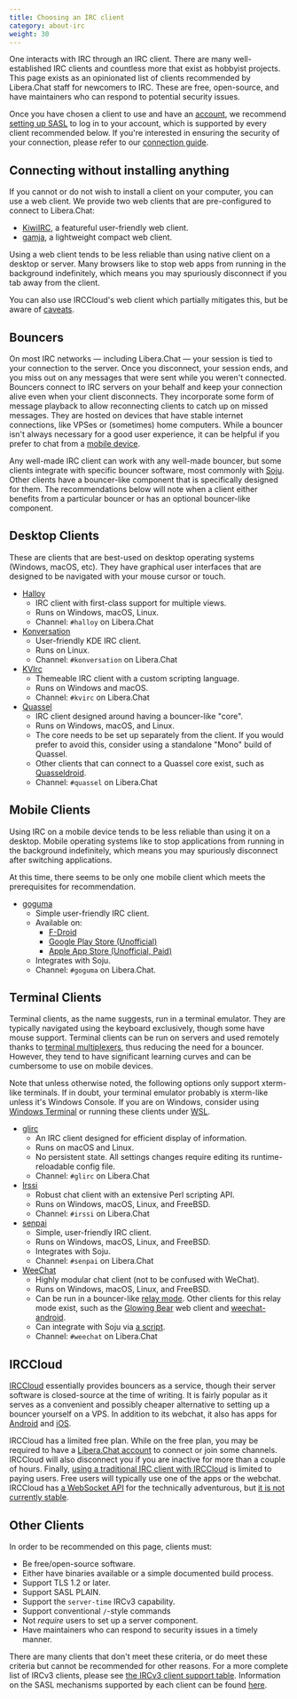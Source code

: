 ```yaml
---
title: Choosing an IRC client
category: about-irc
weight: 30
---
```


One interacts with IRC through an IRC client.
There are many well-established IRC clients and countless more that exist
as hobbyist projects. This page exists as an opinionated list of clients
recommended by Libera.Chat staff for newcomers to IRC.
These are free, open-source, and have maintainers who can respond to
potential security issues.

Once you have chosen a client to use and have an
[account](/guides/registration), we recommend [setting up SASL](/guides/sasl)
to log in to your account, which is supported by every client recommended
below. If you're interested in ensuring the security of your
connection, please refer to our [connection guide](/guides/connect).

## Connecting without installing anything

If you cannot or do not wish to install a client on your computer, you can use
a web client.
We provide two web clients that are pre-configured to connect to Libera.Chat:

- [KiwiIRC](https://web.libera.chat), a featureful user-friendly web client.
- [gamja](https://web.libera.chat/gamja), a lightweight compact web client.

Using a web client tends to be less reliable than using native client on a
desktop or server. Many browsers like to stop web apps from running in the
background indefinitely, which means you may spuriously disconnect if you tab
away from the client.

You can also use IRCCloud's web client which partially mitigates this,
but be aware of [caveats](#irccloud).

## Bouncers

On most IRC networks — including Libera.Chat — your session is tied to
your connection to the server. Once you disconnect, your session ends,
and you miss out on any messages that were sent while you weren't connected.
Bouncers connect to IRC servers on your behalf and
keep your connection alive even when your client disconnects.
They incorporate some form of message playback to allow reconnecting clients
to catch up on missed messages. They are hosted on devices that have
stable internet connections, like VPSes or (sometimes) home computers.
While a bouncer isn't always necessary for a good user experience, it can be
helpful if you prefer to chat from a [mobile device](#mobile-clients).

Any well-made IRC client can work with any well-made bouncer,
but some clients integrate with specific bouncer software, most commonly with
[Soju](https://codeberg.org/emersion/soju).
Other clients have a bouncer-like component that is specifically designed
for them. The recommendations below will note when a client either benefits
from a particular bouncer or has an optional bouncer-like component.

## Desktop Clients

These are clients that are best-used on desktop operating systems
(Windows, macOS, etc). They have graphical user interfaces that are designed
to be navigated with your mouse cursor or touch.

- [Halloy](https://github.com/squidowl/halloy)
  - IRC client with first-class support for multiple views.
  - Runs on Windows, macOS, Linux.
  - Channel: `#halloy` on Libera.Chat
- [Konversation](https://konversation.kde.org)
  - User-friendly KDE IRC client.
  - Runs on Linux.
  - Channel: `#konversation` on Libera.Chat
- [KVIrc](https://www.kvirc.net)
  - Themeable IRC client with a custom scripting language.
  - Runs on Windows and macOS.
  - Channel: `#kvirc` on Libera.Chat
- [Quassel](https://quassel-irc.org)
  - IRC client designed around having a bouncer-like "core".
  - Runs on Windows, macOS, and Linux.
  - The core needs to be set up separately from the client.
    If you would prefer to avoid this, consider using a standalone
    "Mono" build of Quassel.
  - Other clients that can connect to a Quassel core exist,
    such as [Quasseldroid](https://quasseldroid.info/).
  - Channel: `#quassel` on Libera.Chat

## Mobile Clients

Using IRC on a mobile device tends to be less reliable than using it on a
desktop. Mobile operating systems like to stop applications from
running in the background indefinitely, which means you may spuriously
disconnect after switching applications.

At this time, there seems to be only one mobile client which meets the
prerequisites for recommendation.

- [goguma](https://codeberg.org/emersion/goguma#readme)
  - Simple user-friendly IRC client.
  - Available on:
    - [F-Droid][goguma-fdroid]
    - [Google Play Store (Unofficial)][goguma-google]
    - [Apple App Store (Unofficial, Paid)][goguma-apple]
  - Integrates with Soju.
  - Channel: `#goguma` on Libera.Chat.

[goguma-fdroid]: https://f-droid.org/packages/fr.emersion.goguma/
[goguma-google]: https://play.google.com/store/apps/details?id=fr.emersion.goguma.play
[goguma-apple]: https://apps.apple.com/us/app/goguma-irc/id6470394620

## Terminal Clients

Terminal clients, as the name suggests, run in a terminal emulator. They are
typically navigated using the keyboard exclusively, though some have mouse
support. Terminal clients can be run on servers and used remotely thanks to
[terminal multiplexers](https://en.wikipedia.org/wiki/Terminal_multiplexer),
thus reducing the need for a bouncer. However, they tend to have significant
learning curves and can be cumbersome to use on mobile devices.

Note that unless otherwise noted, the following options only support
xterm-like terminals. If in doubt, your terminal emulator probably is
xterm-like unless it's Windows Console. If you are on Windows, consider using
[Windows Terminal](https://github.com/microsoft/terminal)
or running these clients under
[WSL](https://learn.microsoft.com/en-us/windows/wsl/install).

- [glirc](https://hackage.haskell.org/package/glirc#readme)
  - An IRC client designed for efficient display of information.
  - Runs on macOS and Linux.
  - No persistent state.
    All settings changes require editing its runtime-reloadable config file.
  - Channel: `#glirc` on Libera.Chat
- [Irssi](https://irssi.org)
  - Robust chat client with an extensive Perl scripting API.
  - Runs on Windows, macOS, Linux, and FreeBSD.
  - Channel: `#irssi` on Libera.Chat
- [senpai](https://git.sr.ht/~delthas/senpai)
  - Simple, user-friendly IRC client.
  - Runs on Windows, macOS, Linux, and FreeBSD.
  - Integrates with Soju.
  - Channel: `#senpai` on Libera.Chat
- [WeeChat](https://weechat.org)
  - Highly modular chat client (not to be confused with WeChat).
  - Runs on Windows, macOS, Linux, and FreeBSD.
  - Can be run in a bouncer-like [relay mode][weechat-relay].
    Other clients for this relay mode exist, such as the
    [Glowing Bear][weechat-gb] web client and
    [weechat-android][weechat-android].
  - Can integrate with Soju via [a script][weechat-soju].
  - Channel: `#weechat` on Libera.Chat

[weechat-relay]: https://weechat.org/files/doc/stable/weechat_user.en.html#relay
[weechat-gb]: https://glowing-bear.org
[weechat-android]: https://github.com/ubergeek42/weechat-android#weechat-android-relay-client
[weechat-soju]: https://weechat.org/scripts/source/soju.py.html/

## IRCCloud

[IRCCloud](https://irccloud.com) essentially provides bouncers as a service,
though their server software is closed-source at the time of writing.
It is fairly popular as it serves as a convenient and possibly cheaper
alternative to setting up a bouncer yourself on a VPS.
In addition to its webchat, it also has apps for
[Android](https://play.google.com/store/apps/details?id=com.irccloud.android&hl=en_US)
and [iOS](https://apps.apple.com/us/app/irccloud/id672699103).

IRCCloud has a limited free plan. While on the free plan, you may be required
to have a [Libera.Chat account](/guides/registration) to connect or
join some channels. IRCCloud will also disconnect you if you are inactive for
more than a couple of hours. Finally,
[using a traditional IRC client with IRCCloud][irccloud-bnc] is limited
to paying users. Free users will typically use one of the apps or the webchat.
IRCCloud has [a WebSocket API][irccloud-api] for the technically adventurous,
but [it is not currently stable][irccloud-warn].

[irccloud-bnc]: https://blog.irccloud.com/bouncer/
[irccloud-api]: https://github.com/irccloud/irccloud-tools/wiki#official-api-docs
[irccloud-warn]: https://github.com/irccloud/irccloud-tools/wiki/API-Overview#important-note

## Other Clients

In order to be recommended on this page, clients must:

- Be free/open-source software.
- Either have binaries available or a simple documented build process.
- Support TLS 1.2 or later.
- Support SASL PLAIN.
- Support the `server-time` IRCv3 capability.
- Support conventional `/`-style commands
- Not _require_ users to set up a server component.
- Have maintainers who can respond to security issues in a timely manner.

There are many clients that don't meet these criteria,
or do meet these criteria but cannot be recommended for other reasons.
For a more complete list of IRCv3 clients, please see
[the IRCv3 client support table](https://ircv3.net/software/clients).
Information on the SASL mechanisms supported by each client
can be found [here](https://ircv3.net/docs/sasl-mechs).
